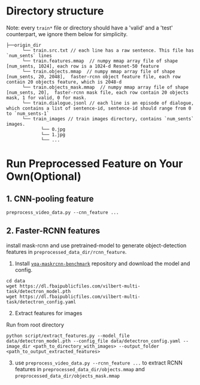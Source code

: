 # Directory structure
Note: every `train*` file or directory should have a 'valid' and a 'test' counterpart, we ignore them below for simplicity.
```
├──origin_dir
      └── train.src.txt // each line has a raw sentence. This file has `num_sents` lines
      └── train.features.mmap  // numpy mmap array file of shape [num_sents, 1024], each row is a 1024-d Resnet-50 feature
      └── train.objects.mmap  // numpy mmap array file of shape [num_sents, 20, 2048],  faster-rcnn object feature file, each row contain 20 objects feature, which is 2048-d 
      └── train.objects_mask.mmap  // numpy mmap array file of shape [num_sents, 20],  faster-rcnn mask file, each row contain 20 objects mask, 1 for valid, 0 for mask.
      └── train.dialogue.jsonl // each line is an episode of dialogue, which contains a list of sentence-id, sentence-id should range from 0 to `num_sents-1`
      └── train_images // train images directory, contains `num_sents` images.
             └── 0.jpg
             └── 1.jpg
             └── ...
```

# Run Preprocessed Feature on Your Own(Optional)

## 1. CNN-pooling feature
`preprocess_video_data.py --cnn_feature ...`

## 2. Faster-RCNN features
install mask-rcnn and use pretrained-model to generate object-detection features in `preprocessed_data_dir/rcnn_feature`.
1. Install [`vqa-maskrcnn-benchmark`](https://gitlab.com/vedanuj/vqa-maskrcnn-benchmark) repository and download the model and config. 

```text
cd data
wget https://dl.fbaipublicfiles.com/vilbert-multi-task/detectron_model.pth
wget https://dl.fbaipublicfiles.com/vilbert-multi-task/detectron_config.yaml
```

2. Extract features for images

Run from root directory

```text
python script/extract_features.py --model_file data/detectron_model.pth --config_file data/detectron_config.yaml --image_dir <path_to_directory_with_images> --output_folder <path_to_output_extracted_features>
```
3. use `preprocess_video_data.py --rcnn_feature ...` to extract RCNN features in `preprocessed_data_dir/objects.mmap`
and `preprocessed_data_dir/objects_mask.mmap`
